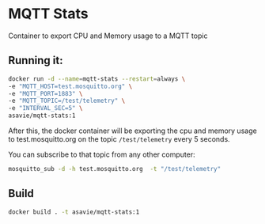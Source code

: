 # MQTT Stats

Container to export CPU and Memory usage to a MQTT topic

## Running it:
```bash
docker run -d --name=mqtt-stats --restart=always \
-e "MQTT_HOST=test.mosquitto.org" \
-e "MQTT_PORT=1883" \
-e "MQTT_TOPIC=/test/telemetry" \
-e "INTERVAL_SEC=5" \
asavie/mqtt-stats:1
```

After this, the docker container will be exporting the cpu and memory usage to test.mosquitto.org on the topic `/test/telemetry` every 5 seconds.  

You can subscribe to that topic from any other computer:
```bash
mosquitto_sub -d -h test.mosquitto.org  -t "/test/telemetry"
```


## Build
```bash
docker build . -t asavie/mqtt-stats:1
```